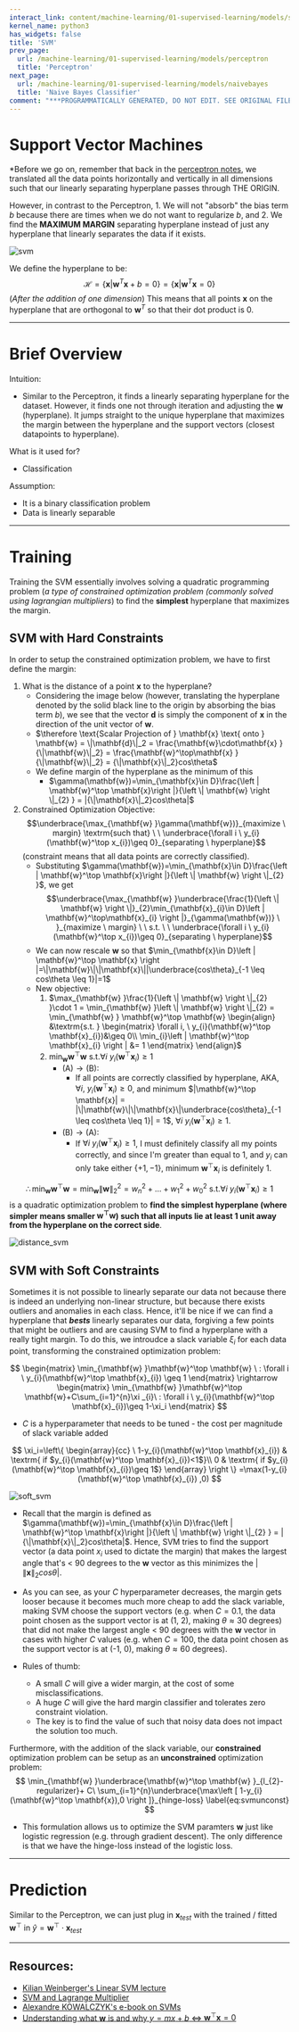 ```yaml
---
interact_link: content/machine-learning/01-supervised-learning/models/svm.ipynb
kernel_name: python3
has_widgets: false
title: 'SVM'
prev_page:
  url: /machine-learning/01-supervised-learning/models/perceptron
  title: 'Perceptron'
next_page:
  url: /machine-learning/01-supervised-learning/models/naivebayes
  title: 'Naive Bayes Classifier'
comment: "***PROGRAMMATICALLY GENERATED, DO NOT EDIT. SEE ORIGINAL FILES IN /content***"
---
```



# Support Vector Machines

*Before we go on, remember that back in the [perceptron notes](https://jeffchenchengyi.github.io/machine-learning/01-supervised-learning/models/perceptron.html), we translated all the data points horizontally and vertically in all dimensions such that our linearly separating hyperplane passes through THE ORIGIN. 

However, in contrast to the Perceptron, 1. We will not "absorb" the bias term $b$ because there are times when we do not want to regularize $b$, and 2. We find the __MAXIMUM MARGIN__ separating hyperplane instead of just any hyperplane that linearly separates the data if it exists.

![svm][svm]

[svm]: http://www.cs.cornell.edu/courses/cs4780/2018fa/lectures/images/svm/margin.png "svm"

We define the hyperplane to be:
$$\mathcal{H}=\left\{\mathbf{x}\vert{}\mathbf{w}^T\mathbf{x}+b=0\right\}=\left\{\mathbf{x}\vert{}\mathbf{w}^T\mathbf{x}=0\right\}$$ (*After the addition of one dimension*)
This means that all points $\mathbf{x}$ on the hyperplane that are orthogonal to $\mathbf{w}^T$ so that their dot product is 0.



---
# Brief Overview

Intuition:
- Similar to the Perceptron, it finds a linearly separating hyperplane for the dataset. However, it finds one not through iteration and adjusting the $\mathbf{w}$ (hyperplane). It jumps straight to the unique hyperplane that maximizes the margin between the hyperplane and the support vectors (closest datapoints to hyperplane).

What is it used for?
- Classification

Assumption: 
- It is a binary classification problem
- Data is linearly separable



---
# Training

Training the SVM essentially involves solving a quadratic programming problem (*a type of constrained optimization problem (commonly solved using lagrangian multipliers*) to find the __simplest__ hyperplane that maximizes the margin.

## SVM with Hard Constraints
In order to setup the constrained optimization problem, we have to first define the margin:
1. What is the distance of a point $\mathbf{x}$ to the hyperplane?
    - Considering the image below (however, translating the hyperplane denoted by the solid black line to the origin by absorbing the bias term $b$), we see that the vector $\mathbf{d}$ is simply the component of $\mathbf{x}$ in the direction of the unit vector of $\mathbf{w}$.
    - $\therefore \text{Scalar Projection of } \mathbf{x} \text{ onto } \mathbf{w} = \|\mathbf{d}\|_2 = \frac{\mathbf{w}\cdot\mathbf{x} }{\|\mathbf{w}\|_2} = \frac{\mathbf{w}^\top\mathbf{x} }{\|\mathbf{w}\|_2} = {\|\mathbf{x}\|_2}cos\theta$
    - We define margin of the hyperplane as the minimum of this
        - $\gamma(\mathbf{w})=\min_{\mathbf{x}\in D}\frac{\left | \mathbf{w}^\top \mathbf{x}\right |}{\left \| \mathbf{w} \right \|_{2} } = |{\|\mathbf{x}\|_2}cos\theta|$
2. Constrained Optimization Objective:
$$\underbrace{\max_{\mathbf{w} }\gamma(\mathbf{w})}_{maximize \ margin}  \textrm{such that} \ \  \underbrace{\forall i \ y_{i}(\mathbf{w}^\top x_{i})\geq 0}_{separating \ hyperplane}$$ (constraint means that all data points are correctly classified).
    - Substituting $\gamma(\mathbf{w})=\min_{\mathbf{x}\in D}\frac{\left | \mathbf{w}^\top \mathbf{x}\right |}{\left \| \mathbf{w} \right \|_{2} }$, we get 
$$\underbrace{\max_{\mathbf{w} }\underbrace{\frac{1}{\left \| \mathbf{w} \right \|}_{2}\min_{\mathbf{x}_{i}\in D}\left | \mathbf{w}^\top\mathbf{x}_{i} \right |}_{\gamma(\mathbf{w})} \ }_{maximize \ margin} \ \  s.t. \ \  \underbrace{\forall i \ y_{i}(\mathbf{w}^\top x_{i})\geq 0}_{separating \ hyperplane}$$
    - We can now rescale $\mathbf{w}$ so that $\min_{\mathbf{x}\in D}\left | \mathbf{w}^\top \mathbf{x} \right |=\|\mathbf{w}\|\|\mathbf{x}\||\underbrace{cos\theta}_{-1 \leq cos\theta \leq 1}|=1$
    - New objective:
        1. $\max_{\mathbf{w} }\frac{1}{\left \| \mathbf{w} \right \|_{2} }\cdot 1 = \min_{\mathbf{w} }\left \| \mathbf{w} \right \|_{2} = \min_{\mathbf{w} } \mathbf{w}^\top \mathbf{w} 
        \begin{align}
        &\textrm{s.t. } 
        \begin{matrix}
        \forall i, \ y_{i}(\mathbf{w}^\top \mathbf{x}_{i})&\geq 0\\ 
        \min_{i}\left | \mathbf{w}^\top \mathbf{x}_{i} \right | &= 1
        \end{matrix}
        \end{align}$
        2. $\min_{\mathbf{w} }\mathbf{w}^\top \mathbf{w} \ \textrm{s.t.} \forall i \ y_{i}(\mathbf{w}^\top \mathbf{x}_{i}) \geq 1$
            - $\text{(A)}\rightarrow\text{(B)}$:
                - If all points are correctly classified by hyperplane, AKA, $\forall i, \ y_{i}(\mathbf{w}^\top \mathbf{x}_{i}) \geq 0$, and minimum $|\mathbf{w}^\top \mathbf{x}| = |\|\mathbf{w}\|\|\mathbf{x}\|\underbrace{cos\theta}_{-1 \leq cos\theta \leq 1}| = 1$, $\forall i \ y_{i}(\mathbf{w}^\top \mathbf{x}_{i}) \geq 1$.
            - $\text{(B)}\rightarrow\text{(A)}$:
                - If $\forall i \ y_{i}(\mathbf{w}^\top \mathbf{x}_{i}) \geq 1$, I must definitely classify all my points correctly, and since I'm greater than equal to 1, and $y_i$ can only take either $\{+1, -1\}$, minimum $\mathbf{w}^\top \mathbf{x}_{i}$ is definitely 1.

$$\therefore \min_{\mathbf{w} }\mathbf{w}^\top \mathbf{w} = \min_{\mathbf{w} }\|\mathbf{w}\|^2_2 = {w_n}^2 + ... + {w_1}^2 + {w_0}^2 \ \textrm{s.t.} \forall i \ y_{i}(\mathbf{w}^\top \mathbf{x}_{i}) \geq 1$$ is a quadratic optimization problem to __find the simplest hyperplane (where simpler means smaller $\mathbf{w}^\top \mathbf{w}$) such that all inputs lie at least 1 unit away from the hyperplane on the correct side__.

    
![distance_svm][distance_svm]

[distance_svm]: http://www.cs.cornell.edu/courses/cs4780/2018fa/lectures/images/svm/projection.png "distance_svm"

## SVM with Soft Constraints
Sometimes it is not possible to linearly separate our data not because there is indeed an underlying non-linear structure, but because there exists outliers and anomalies in each class. Hence, it'll be nice if we can find a hyperplane that __*bests*__ linearly separates our data, forgiving a few points that might be outliers and are causing SVM to find a hyperplane with a really tight margin. To do this, we introudce a slack variable $\xi_i$ for each data point, transforming the constrained optimization problem:

$$
\begin{matrix}
\min_{\mathbf{w} }\mathbf{w}^\top \mathbf{w}
\ : \forall i \ y_{i}(\mathbf{w}^\top \mathbf{x}_{i}) \geq 1
\end{matrix}
\rightarrow
\begin{matrix}
\min_{\mathbf{w} }\mathbf{w}^\top \mathbf{w}+C\sum_{i=1}^{n}\xi _{i}\ 
: \forall i \ y_{i}(\mathbf{w}^\top \mathbf{x}_{i})\geq 1-\xi_i
\end{matrix}
$$

- $C$ is a hyperparameter that needs to be tuned - the cost per magnitude of slack variable added

$$
\xi_i=\left\{
\begin{array}{cc}
\ 1-y_{i}(\mathbf{w}^\top \mathbf{x}_{i}) & \textrm{ if $y_{i}(\mathbf{w}^\top \mathbf{x}_{i})<1$}\\
0 & \textrm{ if $y_{i}(\mathbf{w}^\top \mathbf{x}_{i})\geq 1$}
\end{array}
\right
\}
=\max(1-y_{i}(\mathbf{w}^\top \mathbf{x}_{i}) ,0)
$$

![soft_svm][soft_svm]

[soft_svm]: http://www.cs.cornell.edu/courses/cs4780/2018fa/lectures/images/svm/figure.png "soft_svm"

- Recall that the margin is defined as $\gamma(\mathbf{w})=\min_{\mathbf{x}\in D}\frac{\left | \mathbf{w}^\top \mathbf{x}\right |}{\left \| \mathbf{w} \right \|_{2} } = |{\|\mathbf{x}\|_2}cos\theta|$. Hence, SVM tries to find the support vector (a data point $x_i$ used to dictate the margin) that makes the largest angle that's < 90 degrees to the $\mathbf{w}$ vector as this minimizes the $|{\|\mathbf{x}\|_2}cos\theta|$.
- As you can see, as your $C$ hyperparameter decreases, the margin gets looser because it becomes much more cheap to add the slack variable, making SVM choose the support vectors (e.g. when $C=0.1$, the data point chosen as the support vector is at (1, 2), making $\theta \approx 30 \text{ degrees}$) that did not make the largest angle < 90 degrees with the $\mathbf{w}$ vector in cases with higher $C$ values (e.g. when $C=100$, the data point chosen as the support vector is at (-1, 0), making $\theta \approx 60 \text{ degrees}$).

- Rules of thumb:
    - A small $C$ will give a wider margin, at the cost of some misclassifications.
    - A huge $C$ will give the hard margin classifier and tolerates zero constraint violation.
    - The key is to find the value of such that noisy data does not impact the solution too much.
    
Furthermore, with the addition of the slack variable, our __constrained__ optimization problem can be setup as an __unconstrained__ optimization problem:
$$
\min_{\mathbf{w} }\underbrace{\mathbf{w}^\top \mathbf{w} }_{l_{2}-regularizer}+        C\  \sum_{i=1}^{n}\underbrace{\max\left [ 1-y_{i}(\mathbf{w}^\top \mathbf{x}),0 \right ]}_{hinge-loss} \label{eq:svmunconst}
$$

- This formulation allows us to optimize the SVM paramters $\mathbf{w}$ just like logistic regression (e.g. through gradient descent). The only difference is that we have the hinge-loss instead of the logistic loss.



---
# Prediction

Similar to the Perceptron, we can just plug in ${\mathbf{x}_{test} }$ with the trained / fitted ${\mathbf{w}^\top}$ in ${\hat{y} = \mathbf{w}^\top \cdot \mathbf{x}_{test} }$



---
## Resources:
- [Kilian Weinberger's Linear SVM lecture](http://www.cs.cornell.edu/courses/cs4780/2018fa/lectures/lecturenote09.html)
- [SVM and Lagrange Multiplier](https://towardsdatascience.com/understanding-support-vector-machine-part-1-lagrange-multipliers-5c24a52ffc5e)
- [Alexandre KOWALCZYK's e-book on SVMs](https://www.svm-tutorial.com/svm-tutorial/)
- [Understanding what $\mathbf{w}$ is and why $y =mx + b$ <=> $\mathbf{w}^\top\mathbf{x}=0$](https://www.youtube.com/watch?v=3qzWeokRYTA)

